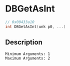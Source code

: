 # DBGetAsInt
```c
// 0x00433a10
int DBGetAsInt(unk p0, ...)
```
## Description
```
Minimum Arguments: 1
Maximum Arguments: 2
```
